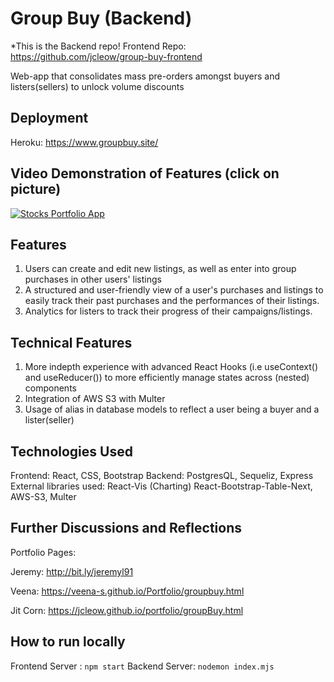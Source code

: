# Group Buy (Backend)

\*This is the Backend repo!
Frontend Repo: https://github.com/jcleow/group-buy-frontend

Web-app that consolidates mass pre-orders amongst buyers and listers(sellers) to unlock volume discounts

## Deployment

Heroku: https://www.groupbuy.site/

## Video Demonstration of Features (click on picture)

[![Stocks Portfolio App](https://imgur.com/h23szWM.png)](https://youtu.be/HNKZnJUuFjI)

## Features

1. Users can create and edit new listings, as well as enter into group purchases in other users' listings
2. A structured and user-friendly view of a user's purchases and listings to easily track their past purchases and the performances of their listings.
3. Analytics for listers to track their progress of their campaigns/listings.

## Technical Features

1. More indepth experience with advanced React Hooks (i.e useContext() and useReducer()) to more efficiently manage states across (nested) components
2. Integration of AWS S3 with Multer
3. Usage of alias in database models to reflect a user being a buyer and a lister(seller)

## Technologies Used

Frontend: React, CSS, Bootstrap
Backend: PostgresQL, Sequeliz, Express
External libraries used: React-Vis (Charting) React-Bootstrap-Table-Next, AWS-S3, Multer

## Further Discussions and Reflections

Portfolio Pages:

Jeremy: http://bit.ly/jeremyl91

Veena: https://veena-s.github.io/Portfolio/groupbuy.html

Jit Corn: https://jcleow.github.io/portfolio/groupBuy.html

## How to run locally

Frontend Server : `npm start`
Backend Server: `nodemon index.mjs`
